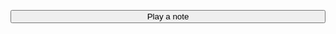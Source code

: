 <script src='https://cdnjs.cloudflare.com/ajax/libs/tone/13.4.9/Tone.js'></script>
<script src="https://coffeescript.org/v2/browser-compiler/coffeescript.js" type="text/javascript"></script>

<div id='myel'></div>

<script type="text/coffeescript">
  parts = ["testing", "CoffeeScript"]
  for part in parts
    console.log part
  txt = parts.join ' '
  txt += "."
  document.getElementById('myel').innerHTML = txt
</script>
<button onclick="start()" style='width:100%;'>Play a note</button>

<script>
  const synth = new Tone.PolySynth();
  synth.toMaster();

  function start(){
    Tone.start();
    synth.triggerAttackRelease("C4", 1);
  }
  function clearFooter() {
    ['header_wrap','footer_wrap'].forEach(x=>document.getElementById(x).style.display='none')
    console.log('success?');
  }
  const timeoutFooter = setTimeout(clearFooter, 1000);
</script>

